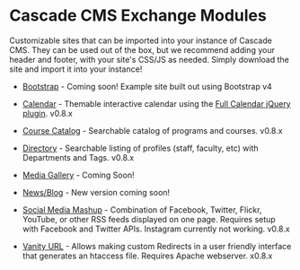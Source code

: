 # Cascade CMS Exchange Modules
Customizable sites that can be imported into your instance of Cascade CMS. They can be used out of the box, but we recommend adding your header and footer, with your site's CSS/JS as needed. Simply download the site and import it into your instance!

* [Bootstrap](https://github.com/hannonhill/exchange-modules/tree/master/bootstrap) - Coming soon! Example site built out using Bootstrap v4

* [Calendar](https://github.com/hannonhill/exchange-modules/tree/master/calendar) - Themable interactive calendar using the [Full Calendar jQuery plugin](https://fullcalendar.io/). v0.8.x

* [Course Catalog](https://github.com/hannonhill/exchange-modules/tree/master/course-catalog) - Searchable catalog of programs and courses. v0.8.x

* [Directory](https://github.com/hannonhill/exchange-modules/tree/master/directory) - Searchable listing of profiles (staff, faculty, etc) with Departments and Tags. v0.8.x

* [Media Gallery](https://github.com/hannonhill/exchange-modules/tree/master/media-gallery) - Coming Soon!

* [News/Blog](https://github.com/hannonhill/exchange-modules/tree/master/news-blog) - New version coming soon!

* [Social Media Mashup](https://github.com/hannonhill/exchange-modules/tree/master/social-media-mashup) - Combination of Facebook, Twitter, Flickr, YouTube, or other RSS feeds displayed on one page. Requires setup with Facebook and Twitter APIs. Instagram currently not working. v0.8.x

* [Vanity URL](https://github.com/hannonhill/exchange-modules/tree/master/vanity-url) - Allows making custom Redirects in a user friendly interface that generates an htaccess file. Requires Apache webserver. x0.8.x
